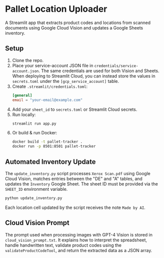 # Pallet Location Uploader

A Streamlit app that extracts product codes and locations from scanned documents using Google Cloud Vision and updates a Google Sheets inventory.

## Setup
1. Clone the repo.
2. Place your service-account JSON file in `credentials/service-account.json`.
   The same credentials are used for both Vision and Sheets. When deploying
   to Streamlit Cloud, you can instead store the values in `secrets.toml`
   under the `[gcp_service_account]` table.
3. Create `.streamlit/credentials.toml`:
   ```toml
   [general]
   email = "your-email@example.com"
   ```
4. Add your `sheet_id` to `secrets.toml` or Streamlit Cloud secrets.
5. Run locally:
   ```bash
   streamlit run app.py
   ```
6. Or build & run Docker:
   ```bash
   docker build -t pallet-tracker .
   docker run -p 8501:8501 pallet-tracker
   ```

## Automated Inventory Update

The `update_inventory.py` script processes `Xerox Scan.pdf` using Google Cloud Vision, matches entries between the "DE" and "A" tables, and updates the `Inventory` Google Sheet. The sheet ID must be provided via the `SHEET_ID` environment variable.

```bash
python update_inventory.py
```

Each location cell updated by the script receives the note `Made by AI`.

## Cloud Vision Prompt

The prompt used when processing images with GPT-4 Vision is stored in
`cloud_vision_prompt.txt`. It explains how to interpret the spreadsheet,
handle handwritten text, validate product codes using the
`validateProductCodeTool`, and return the extracted data as a JSON array.
